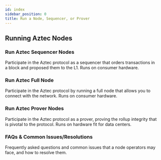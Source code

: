 ```yaml
---
id: index
sidebar_position: 0
title: Run a Node, Sequencer, or Prover
---
```


## Running Aztec Nodes

<div className="card-container">
  <Card shadow='tl' link='./run_nodes/how_to_run_sequencer'>
    <CardHeader>
      <h3>Run Aztec Sequencer Nodes</h3>
    </CardHeader>
    <CardBody>
      Participate in the Aztec protocol as a sequencer that orders transactions in a block and proposed them to the L1. Runs on consumer hardware.
    </CardBody>
  </Card>
    <Card shadow='tl' link='./run_nodes/how_to_run_full_node'>
    <CardHeader>
      <h3>Run Aztec Full Node</h3>
    </CardHeader>
    <CardBody>
      Participate in the Aztec protocol by running a full node that allows you to connect with the network. Runs on consumer hardware.
    </CardBody>
  </Card>
  <Card shadow='tl' link='./run_nodes/how_to_run_prover'>
    <CardHeader>
      <h3>Run Aztec Prover Nodes</h3>
    </CardHeader>
    <CardBody>
      Participate in the Aztec protocol as a prover, proving the rollup integrity that is pivotal to the protocol. Runs on hardware fit for data centers.
    </CardBody>
  </Card>
    <Card shadow='tl' link='./run_nodes/operator_faq'>
    <CardHeader>
      <h3>FAQs & Common Issues/Resolutions</h3>
    </CardHeader>
    <CardBody>
      Frequently asked questions and common issues that a node operators may face, and how to resolve them.
    </CardBody>
  </Card>
</div>
